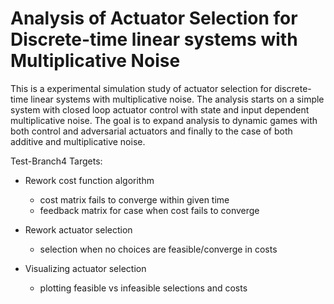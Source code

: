 # Analysis of Actuator Selection for Discrete-time linear systems with Multiplicative Noise

This is a experimental simulation study of actuator selection for discrete-time linear systems with multiplicative noise. The analysis starts on a simple system with closed loop actuator control with state and input dependent multiplicative noise. The goal is to expand analysis to dynamic games with both control and adversarial actuators and finally to the case of both additive and multiplicative noise.

Test-Branch4 Targets:
- Rework cost function algorithm
  - cost matrix fails to converge within given time
  - feedback matrix for case when cost fails to converge

- Rework actuator selection
  - selection when no choices are feasible/converge in costs

- Visualizing actuator selection
  - plotting feasible vs infeasible selections and costs
